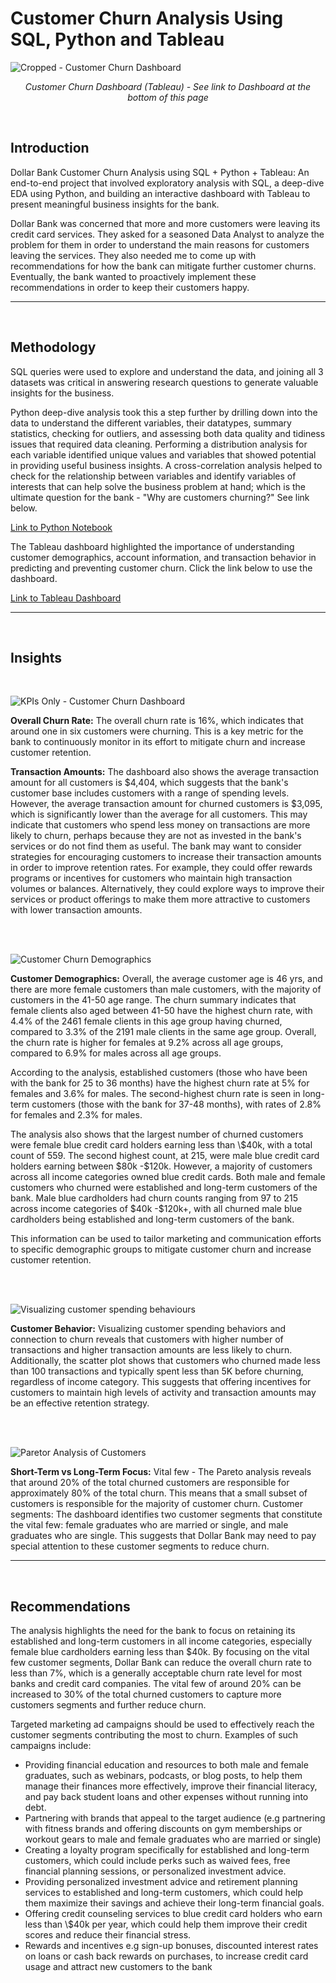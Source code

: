 # Customer Churn Analysis Using SQL, Python and Tableau

![Cropped - Customer Churn Dashboard](https://user-images.githubusercontent.com/24312721/224085369-e520eb0f-3e8e-4168-9993-53af01f0ea90.png)

<p align="center">
<em> Customer Churn Dashboard (Tableau) - See link to Dashboard at the bottom of this page </em> 
  </p>
  
<br>
 
## Introduction 
Dollar Bank Customer Churn Analysis using SQL + Python + Tableau:  An end-to-end project that involved exploratory analysis with SQL, a deep-dive EDA using Python, and building an interactive dashboard with Tableau to present meaningful business insights for the bank. 

Dollar Bank was concerned that more and more customers were leaving its credit card services. They asked for a seasoned Data Analyst to analyze the problem for them in order to understand the main reasons for customers leaving the services. They also needed me to come up with recommendations for how the bank can mitigate further customer churns. Eventually, the bank wanted to proactively implement these recommendations in order to keep their customers happy.

---

<br>

## Methodology
SQL queries were used to explore and understand the data, and joining all 3 datasets was critical in answering research questions to generate valuable insights for the business. 

Python deep-dive analysis took this a step further by drilling down into the data to understand the different variables, their datatypes, summary statistics, checking for outliers, and assessing both data quality and tidiness issues that required data cleaning. Performing a distribution analysis for each variable identified unique values and variables that showed potential in providing useful business insights. A cross-correlation analysis helped to check for the relationship between variables and identify variables of interests that can help solve the business problem at hand; which is the ultimate question for the bank - "Why are customers churning?" See link below.

[Link to Python Notebook](https://nbviewer.org/github/nsikan-udoma/customer_churn_analysis-SQL-Python-Tableau/blob/main/Supporting%20Files/notebook.ipynb)

The Tableau dashboard highlighted the importance of understanding customer demographics, account information, and transaction behavior in predicting and preventing customer churn. Click the link below to use the dashboard.

[Link to Tableau Dashboard](https://public.tableau.com/app/profile/nsikan.udoma/viz/DollarBankCustomerChurnDashboard/CustomerChurnDashboard)

---

<br>


## Insights

<br>

![KPIs Only - Customer Churn Dashboard](https://user-images.githubusercontent.com/24312721/230170655-11755678-2998-4c2e-9a9c-72555ed84a82.png)

**Overall Churn Rate:** The overall churn rate is 16\%, which indicates that around one in six customers were churning. This is a key metric for the bank to continuously monitor in its effort to mitigate churn and increase customer retention.

**Transaction Amounts:** The dashboard also shows the average transaction amount for all customers is \$4,404, which suggests that the bank's customer base includes customers with a range of spending levels. However, the average transaction amount for churned customers is \$3,095, which is significantly lower than the average for all customers. This may indicate that customers who spend less money on transactions are more likely to churn, perhaps because they are not as invested in the bank's services or do not find them as useful. The bank may want to consider strategies for encouraging customers to increase their transaction amounts in order to improve retention rates. For example, they could offer rewards programs or incentives for customers who maintain high transaction volumes or balances. Alternatively, they could explore ways to improve their services or product offerings to make them more attractive to customers with lower transaction amounts.

<br>

<br>


![Customer Churn Demographics](https://user-images.githubusercontent.com/24312721/230170768-b0b97eb6-208a-4f3b-ad44-c6b97fc0a4f7.png)

**Customer Demographics:** Overall, the average customer age is 46 yrs, and there are more female customers than male customers, with the majority of customers in the 41-50 age range. The churn summary indicates that female clients also aged between 41-50 have the highest churn rate, with 4.4\% of the 2461 female clients in this age group having churned, compared to 3.3\% of the 2191 male clients in the same age group. Overall, the churn rate is higher for females at 9.2\% across all age groups, compared to 6.9\% for males across all age groups. 

According to the analysis, established customers (those who have been with the bank for 25 to 36 months) have the highest churn rate at 5\% for females and 3.6\% for males. The second-highest churn rate is seen in long-term customers (those with the bank for 37-48 months), with rates of 2.8\% for females and 2.3\% for males. 

The analysis also shows that the largest number of churned customers were female blue credit card holders earning less than \\$40k, with a total count of 559. The second highest count, at 215, were male blue credit card holders earning between \$80k -\$120k. However, a majority of customers across all income categories owned blue credit cards. Both male and female customers who churned were established and long-term customers of the bank. Male blue cardholders had churn counts ranging from 97 to 215 across income categories of \$40k -\$120k+, with all churned male blue cardholders being established and long-term customers of the bank.

This information can be used to tailor marketing and communication efforts to specific demographic groups to mitigate customer churn and increase customer retention.

<br>

<br>


![Visualizing customer spending behaviours](https://user-images.githubusercontent.com/24312721/230170857-a811bbf2-0776-4e12-b8df-ebf46363f200.png)


**Customer Behavior:** Visualizing customer spending behaviors and connection to churn reveals that customers with higher number of transactions and higher transaction amounts are less likely to churn. Additionally, the scatter plot shows that customers who churned made less than 100 transactions and typically spent less than 5K before churning, regardless of income category. This suggests that offering incentives for customers to maintain high levels of activity and transaction amounts may be an effective retention strategy.

<br>

<br>


![Paretor Analysis of Customers](https://user-images.githubusercontent.com/24312721/230170946-475b706b-8f35-4b7e-8598-fce1ca3032f6.png)


**Short-Term vs Long-Term Focus:**
Vital few - The Pareto analysis reveals that around 20\% of the total churned customers are responsible for approximately 80\% of the total churn. This means that a small subset of customers is responsible for the majority of customer churn.
Customer segments: The dashboard identifies two customer segments that constitute the vital few: female graduates who are married or single, and male graduates who are single. This suggests that Dollar Bank may need to pay special attention to these customer segments to reduce churn.

---

<br>


## Recommendations
The analysis highlights the need for the bank to focus on retaining its established and long-term customers in all income categories, especially female blue cardholders earning less than \$40k.
By focusing on the vital few customer segments, Dollar Bank can reduce the overall churn rate to less than 7\%, which is a generally acceptable churn rate level for most banks and credit card companies. The vital few of around 20\% can be increased to 30\% of the total churned customers to capture more customers segments and further reduce churn.

Targeted marketing ad campaigns should be used to effectively reach the customer segments contributing the most to churn. Examples of such campaigns include: 
 
- Providing financial education and resources to both male and female graduates, such as webinars, podcasts, or blog posts, to help them manage their finances more effectively, improve their financial literacy, and pay back student loans and other expenses without running into debt.
- Partnering with brands that appeal to the target audience (e.g partnering with fitness brands and offering discounts on gym memberships or workout gears to male and female graduates who are married or single)
- Creating a loyalty program specifically for established and long-term customers, which could include perks such as waived fees, free financial planning sessions, or personalized investment advice.
- Providing personalized investment advice and retirement planning services to established and long-term customers, which could help them maximize their savings and achieve their long-term financial goals.
- Offering credit counseling services to blue credit card holders who earn less than \\$40k per year, which could help them improve their credit scores and reduce their financial stress.
- Rewards and incentives e.g sign-up bonuses, discounted interest rates on loans or cash back rewards on purchases, to increase credit card usage and attract new customers to the bank
